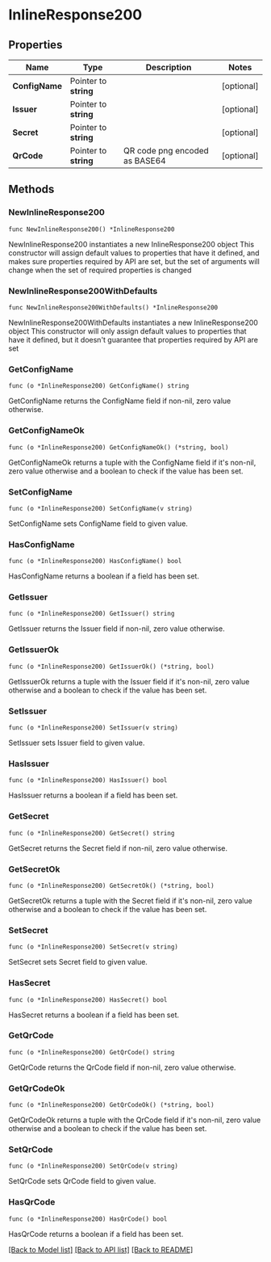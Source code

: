 # InlineResponse200

## Properties

Name | Type | Description | Notes
------------ | ------------- | ------------- | -------------
**ConfigName** | Pointer to **string** |  | [optional] 
**Issuer** | Pointer to **string** |  | [optional] 
**Secret** | Pointer to **string** |  | [optional] 
**QrCode** | Pointer to **string** | QR code png encoded as BASE64 | [optional] 

## Methods

### NewInlineResponse200

`func NewInlineResponse200() *InlineResponse200`

NewInlineResponse200 instantiates a new InlineResponse200 object
This constructor will assign default values to properties that have it defined,
and makes sure properties required by API are set, but the set of arguments
will change when the set of required properties is changed

### NewInlineResponse200WithDefaults

`func NewInlineResponse200WithDefaults() *InlineResponse200`

NewInlineResponse200WithDefaults instantiates a new InlineResponse200 object
This constructor will only assign default values to properties that have it defined,
but it doesn't guarantee that properties required by API are set

### GetConfigName

`func (o *InlineResponse200) GetConfigName() string`

GetConfigName returns the ConfigName field if non-nil, zero value otherwise.

### GetConfigNameOk

`func (o *InlineResponse200) GetConfigNameOk() (*string, bool)`

GetConfigNameOk returns a tuple with the ConfigName field if it's non-nil, zero value otherwise
and a boolean to check if the value has been set.

### SetConfigName

`func (o *InlineResponse200) SetConfigName(v string)`

SetConfigName sets ConfigName field to given value.

### HasConfigName

`func (o *InlineResponse200) HasConfigName() bool`

HasConfigName returns a boolean if a field has been set.

### GetIssuer

`func (o *InlineResponse200) GetIssuer() string`

GetIssuer returns the Issuer field if non-nil, zero value otherwise.

### GetIssuerOk

`func (o *InlineResponse200) GetIssuerOk() (*string, bool)`

GetIssuerOk returns a tuple with the Issuer field if it's non-nil, zero value otherwise
and a boolean to check if the value has been set.

### SetIssuer

`func (o *InlineResponse200) SetIssuer(v string)`

SetIssuer sets Issuer field to given value.

### HasIssuer

`func (o *InlineResponse200) HasIssuer() bool`

HasIssuer returns a boolean if a field has been set.

### GetSecret

`func (o *InlineResponse200) GetSecret() string`

GetSecret returns the Secret field if non-nil, zero value otherwise.

### GetSecretOk

`func (o *InlineResponse200) GetSecretOk() (*string, bool)`

GetSecretOk returns a tuple with the Secret field if it's non-nil, zero value otherwise
and a boolean to check if the value has been set.

### SetSecret

`func (o *InlineResponse200) SetSecret(v string)`

SetSecret sets Secret field to given value.

### HasSecret

`func (o *InlineResponse200) HasSecret() bool`

HasSecret returns a boolean if a field has been set.

### GetQrCode

`func (o *InlineResponse200) GetQrCode() string`

GetQrCode returns the QrCode field if non-nil, zero value otherwise.

### GetQrCodeOk

`func (o *InlineResponse200) GetQrCodeOk() (*string, bool)`

GetQrCodeOk returns a tuple with the QrCode field if it's non-nil, zero value otherwise
and a boolean to check if the value has been set.

### SetQrCode

`func (o *InlineResponse200) SetQrCode(v string)`

SetQrCode sets QrCode field to given value.

### HasQrCode

`func (o *InlineResponse200) HasQrCode() bool`

HasQrCode returns a boolean if a field has been set.


[[Back to Model list]](../README.md#documentation-for-models) [[Back to API list]](../README.md#documentation-for-api-endpoints) [[Back to README]](../README.md)


